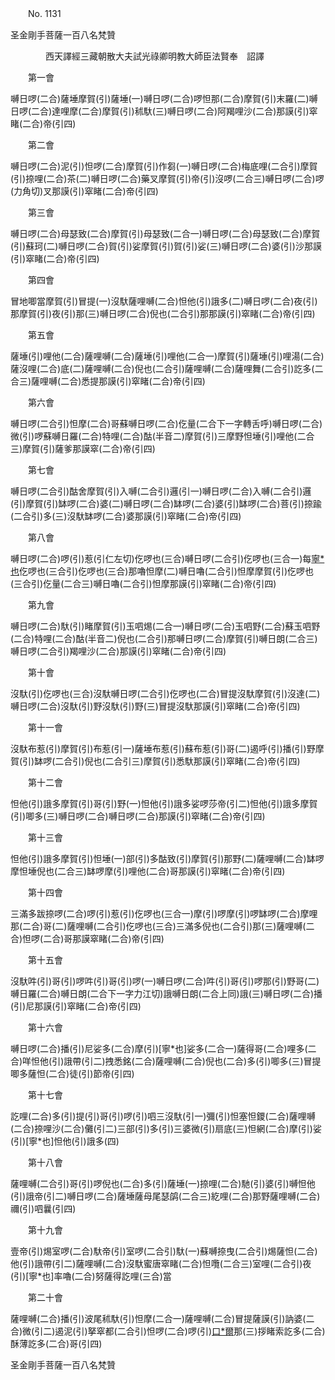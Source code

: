﻿　　No. 1131

圣金剛手菩薩一百八名梵贊

　　　　西天譯經三藏朝散大夫試光祿卿明教大師臣法賢奉　詔譯


　　第一會

嚩日啰(二合)薩埵摩賀(引)薩埵(一)嚩日啰(二合)啰怛那(二合)摩賀(引)末羅(二)嚩日啰(二合)達哩摩(二合)摩賀(引)秫馱(三)嚩日啰(二合)阿羯哩沙(二合)那謨(引)窣睹(二合)帝(引四)

　　第二會

嚩日啰(二合)泥(引)怛啰(二合)摩賀(引)作芻(一)嚩日啰(二合)梅底哩(二合引)摩賀(引)捺哩(二合)茶(二)嚩日啰(二合)藥叉摩賀(引)帝(引)沒啰(二合三)嚩日啰(二合)啰(力角切)叉那謨(引)窣睹(二合)帝(引四)

　　第三會

嚩日啰(二合)母瑟致(二合)摩賀(引)母瑟致(二合一)嚩日啰(二合)母瑟致(二合)摩賀(引)蘇珂(二)嚩日啰(二合)賀(引)娑摩賀(引)賀(引)娑(三)嚩日啰(二合)婆(引)沙那謨(引)窣睹(二合)帝(引四)

　　第四會

冒地唧當摩賀(引)冒提(一)沒馱薩哩嚩(二合)怛他(引)誐多(二)嚩日啰(二合)夜(引)那摩賀(引)夜(引)那(三)嚩日啰(二合)倪也(二合引)那那謨(引)窣睹(二合)帝(引四)

　　第五會

薩埵(引)哩他(二合)薩哩嚩(二合)薩埵(引)哩他(二合一)摩賀(引)薩埵(引)哩湯(二合)薩沒哩(二合)底(二)薩哩嚩(二合)倪也(二合引)薩哩嚩(二合)薩哩舞(二合引)訖多(二合三)薩哩嚩(二合)悉提那謨(引)窣睹(二合)帝(引四)

　　第六會

嚩日啰(二合引)怛摩(二合)哥蘇嚩日啰(二合)仡量(二合下一字轉舌呼)嚩日啰(二合)微(引)啰蘇嚩日羅(二合)特哩(二合)酤(半音二)摩賀(引)三摩野怛埵(引)哩他(二合三)摩賀(引)薩爹那謨窣(二合)帝(引四)

　　第七會

嚩日啰(二合引)酤舍摩賀(引)入嚩(二合引)邏(引一)嚩日啰(二合)入嚩(二合引)邏(引)摩賀(引)缽啰(二合)婆(二)嚩日啰(二合)缽啰(二合)婆(引)缽啰(二合)菩(引)捺踰(二合引)多(三)沒馱缽啰(二合)婆那謨(引)窣睹(二合)帝(引四)

　　第八會

嚩日啰(二合)啰(引)惹(引仁左切)仡啰也(三合)嚩日啰(二合引)仡啰也(三合一)每[寧*也](切身下同)仡啰也(三合引)仡啰也(三合)那嚕怛摩(二)嚩日嚕(二合引)怛摩摩賀(引)仡啰也(三合引)仡量(二合三)嚩日嚕(二合引)怛摩那謨(引)窣睹(二合)帝(引四)

　　第九會

嚩日啰(二合)馱(引)睹摩賀(引)玉呬焬(二合一)嚩日啰(二合)玉呬野(二合)蘇玉呬野(二合)特哩(二合)酤(半音二)倪也(二合引)那嚩日啰(二合)摩賀(引)嚩日朗(二合三)嚩日啰(二合引)羯哩沙(二合)那謨(引)窣睹(二合)帝(引四)

　　第十會

沒馱(引)仡啰也(三合)沒馱嚩日啰(二合引)仡啰也(二合)冒提沒馱摩賀(引)沒達(二)嚩日啰(二合)沒馱(引)野沒馱(引)野(三)冒提沒馱那謨(引)窣睹(二合)帝(引四)

　　第十一會

沒馱布惹(引)摩賀(引)布惹(引一)薩埵布惹(引)蘇布惹(引)哥(二)遏呼(引)播(引)野摩賀(引)缽啰(二合引)倪也(二合引三)摩賀(引)悉馱那謨(引)窣睹(二合)帝(引四)

　　第十二會

怛他(引)誐多摩賀(引)哥(引)野(一)怛他(引)誐多娑啰莎帝(引二)怛他(引)誐多摩賀(引)唧多(三)嚩日啰(二合)嚩日啰(二合)那謨(引)窣睹(二合)帝(引四)

　　第十三會

怛他(引)誐多摩賀(引)怛埵(一)部(引)多酤致(引)摩賀(引)那野(二)薩哩嚩(二合)缽啰摩怛埵倪也(二合三)缽啰摩(引)哩他(二合)哥那謨(引)窣睹(二合)帝(引四)

　　第十四會

三滿多跋捺啰(二合)啰(引)惹(引)仡啰也(三合一)摩(引)啰摩(引)啰缽啰(二合)摩哩那(二合)哥(二)薩哩嚩(二合引)仡啰也(三合)三滿多倪也(二合引)那(三)薩哩嚩(二合)怛啰(二合)哥那謨窣睹(二合)帝(引四)

　　第十五會

沒馱吽(引)哥(引)啰吽(引)哥(引)啰(一)嚩日啰(二合)吽(引)哥(引)啰那(引)野哥(二)嚩日羅(二合)嚩日朗(二合下一字力江切)誐嚩日朗(二合上同)誐(三)嚩日啰(二合)播(引)尼那謨(引)窣睹(二合)帝(引四)

　　第十六會

嚩日啰(二合)播(引)尼娑多(二合)摩(引)[寧*也]娑多(二合一)薩得哥(二合)哩多(二合)咩怛他(引)誐帶(引二)拽悉銘(二合)薩哩嚩(二合)倪也(二合)多(引)唧多(三)冒提唧多薩怛(二合)徒(引)節帝(引四)

　　第十七會

訖哩(二合)多(引)提(引)哥(引)啰(引)呬三沒馱(引一)彌(引)怛塞怛鑁(二合)薩哩嚩(二合)捺哩沙(二合)儺(引二)三部(引)多(引)三婆微(引)扇底(三)怛網(二合)摩(引)娑(引)[寧*也]怛他(引)誐多(四)

　　第十八會

薩哩嚩(二合引)哥(引)啰倪也(二合)多(引)薩埵(一)捺哩(二合)馳(引)婆(引)嚩怛他(引)誐帝(引二)嚩日啰(二合)薩埵薩母尾瑟鹐(二合三)紇哩(二合)那野薩哩嚩(二合)禰(引)呬曩(引四)

　　第十九會

壹帝(引)焬室啰(二合)馱帝(引)室啰(二合引)馱(一)蘇嚩捺曳(二合引)焬薩怛(二合)他(引)誐帶(引二)薩哩嚩(二合)沒馱蜜唐窣睹(二合)怛囕(二合三)室哩(二合引)夜(引)[寧*也]率嚕(二合)努薩得訖哩(三合)當

　　第二十會

薩哩嚩(二合)播(引)波尾秫馱(引)怛摩(二合一)薩哩嚩(二合)冒提薩謨(引)訥婆(二合)微(引二)遏泥(引)拏窣都(二合引)怛啰(二合)啰(引)[口*爾](仁際切)那(三)拶睹索訖多(二合)酥薄訖多(二合)哥(引四)

圣金剛手菩薩一百八名梵贊
